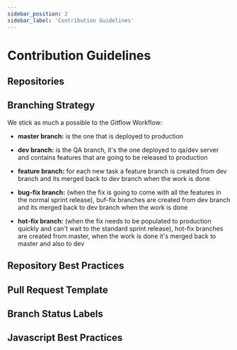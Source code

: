 ```yaml
---
sidebar_position: 2
sidebar_label: 'Contribution Guidelines'
---
```


# Contribution Guidelines

## Repositories

## Branching Strategy
We stick as much a possible to the Gitflow Workflow:

- **master branch:** is the one that is deployed to production

- **dev branch:** is the QA branch, it's the one deployed to qa/dev server and contains features that are going to be released to production

- **feature branch:** for each new task a feature branch is created from dev branch and its merged back to dev branch when the work is done

- **bug-fix branch:** (when the fix is going to come with all the features in the normal sprint release), buf-fix branches are created from dev branch and its merged back to dev branch when the work is done

- **hot-fix branch:** (when the fix needs to be populated to production quickly and can't wait to the standard sprint release), hot-fix branches are created from master, when the work is done it's merged back to master and also to dev

## Repository Best Practices

## Pull Request Template

## Branch Status Labels

## Javascript Best Practices
